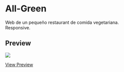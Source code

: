 # All-Green
 Web de un pequeño restaurant de comida vegetariana.
<br>
Responsive.
## Preview
[<img src="https://user-images.githubusercontent.com/54424032/65345327-64009e80-dbb0-11e9-85cb-7a0b7abb9239.png">](https://em-stea.github.io/Green-Meal/)

[View Preview](https://em-stea.github.io/Green-Meal/)

